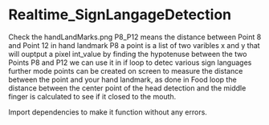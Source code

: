 # Realtime_SignLangageDetection
Check the handLandMarks.png
P8_P12 means the distance between Point 8 and Point 12 in hand landmark
P8 a point is a list of two varibles x and y that will ouptput a pixel int_value
by finding the hypotenuse between the two Points P8 and P12 we can use it in if loop to detec various sign languages 
further mode points can be created on  screen to measure the distance between the point and your hand landmark, as done in Food loop 
the distance between the center point of the head detection and the middle finger is calculated to see if it closed to the mouth.

Import dependencies to make it function without any errors.
